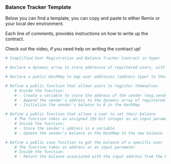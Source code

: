 ### Balance Tracker Template

Below you can find a template, you can copy and paste to either Remix or your local dev environment.

Each line of comments, provides instructions on how to write up the contract.

Check out the video, if you need help on writing the contract up!

```python
# Simplified User Registration and Balance Tracker Contract in Vyper

# Declare a dynamic array to store addresses of registered users, with a maximum of 100 addresses

# Declare a public HashMap to map user addresses (address type) to their balances (unsigned 256-bit integer)

# Define a public function that allows users to register themselves
    # Inside the function:
    # - Create a variable to store the address of the sender (msg.sender)
    # - Append the sender's address to the dynamic array of registered users
    # - Initialize the sender's balance to 0 in the HashMap

# Define a public function that allows a user to set their balance
    # The function takes an unsigned 256-bit integer as an input parameter (the new balance)
    # Inside the function:
    # - Store the sender's address in a variable
    # - Update the sender's balance in the HashMap to the new balance

# Define a public view function to get the balance of a specific user
    # The function takes an address as an input parameter
    # Inside the function:
    # - Return the balance associated with the input address from the HashMap
```